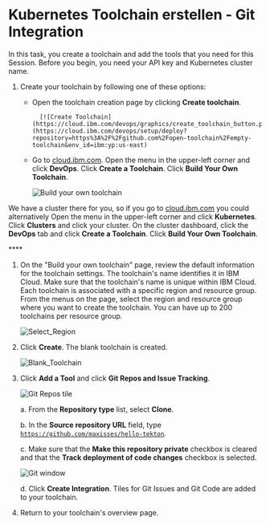 # Kubernetes Toolchain erstellen - Git Integration

In this task, you create a toolchain and add the tools that you need for this Session. Before you begin, you need your API key and Kubernetes cluster name.

1. Create your toolchain by following one of these options:
   * Open the toolchain creation page by clicking **Create toolchain**.

     ```text
       [![Create Toolchain](https://cloud.ibm.com/devops/graphics/create_toolchain_button.png)](https://cloud.ibm.com/devops/setup/deploy?repository=https%3A%2F%2Fgithub.com%2Fopen-toolchain%2Fempty-toolchain&env_id=ibm:yp:us-east)
     ```

   * Go to [cloud.ibm.com](https://cloud.ibm.com/?cm_mmc=IBMBluemixGarageMethod-_-MethodSite-_-10-19-15::12-31-18-_-ibm-bluemix-website). Open the menu in the upper-left corner and click **DevOps**. Click **Create a Toolchain**. Click **Build Your Own Toolchain**.

     ![Build your own toolchain](https://www.ibm.com/cloud/architecture/images/tutorials/toolchains/develop-kubernetes-app-using-tekton-delivery-pipelines/Blank_Template.png)

We have a cluster there for you, so if you go to [cloud.ibm.com](https://cloud.ibm.com/?cm_mmc=IBMBluemixGarageMethod-_-MethodSite-_-10-19-15::12-31-18-_-ibm-bluemix-website) you could alternatively Open the menu in the upper-left corner and click **Kubernetes**. Click **Clusters** and click your cluster. On the cluster dashboard, click the **DevOps** tab and click **Create a Toolchain**. Click **Build Your Own Toolchain**.

\*\*\*\*

1. On the "Build your own toolchain" page, review the default information for the toolchain settings. The toolchain's name identifies it in IBM Cloud. Make sure that the toolchain's name is unique within IBM Cloud. Each toolchain is associated with a specific region and resource group. From the menus on the page, select the region and resource group where you want to create the toolchain. You can have up to 200 toolchains per resource group.

   ![Select\_Region](https://www.ibm.com/cloud/architecture/images/tutorials/toolchains/develop-kubernetes-app-using-tekton-delivery-pipelines/Region_Select.png)

2. Click **Create**. The blank toolchain is created.

   ![Blank\_Toolchain](https://www.ibm.com/cloud/architecture/images/tutorials/toolchains/develop-kubernetes-app-using-tekton-delivery-pipelines/Blank_Toolchain.png)

3. Click **Add a Tool** and click **Git Repos and Issue Tracking**.

   ![Git Repos tile](https://www.ibm.com/cloud/architecture/images/tutorials/toolchains/develop-kubernetes-app-using-tekton-delivery-pipelines/Add_Tool_Git.png)

   a. From the **Repository type** list, select **Clone**.

   b. In the **Source repository URL** field, type [`https://github.com/maxisses/hello-tekton`](https://github.com/maxisses/hello-tekton.git).

   c. Make sure that the **Make this repository private** checkbox is cleared and that the **Track deployment of code changes** checkbox is selected.

   ![Git window](https://www.ibm.com/cloud/architecture/images/tutorials/toolchains/develop-kubernetes-app-using-tekton-delivery-pipelines/Tekton_Git_Setup.png)

   d. Click **Create Integration**. Tiles for Git Issues and Git Code are added to your toolchain.

4. Return to your toolchain's overview page.

